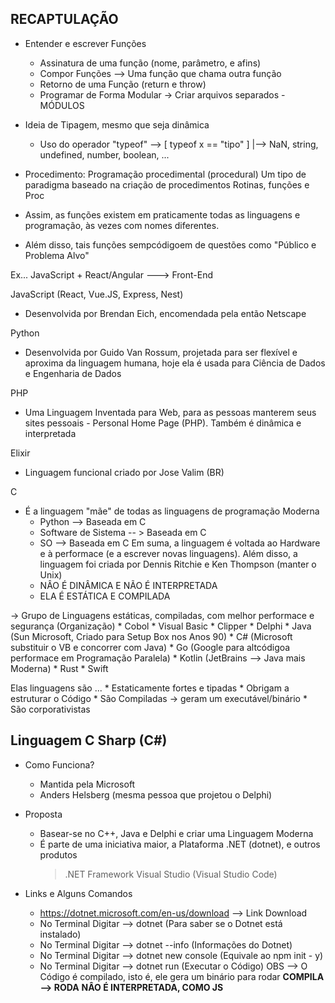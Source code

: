 RECAPTULAÇÃO 
----------------------

- Entender e escrever Funções
    * Assinatura de uma função (nome, parâmetro, e afins)
    * Compor Funções --> Uma função que chama outra função
    * Retorno de uma Função (return e throw)
    * Programar de Forma Modular -> Criar arquivos separados - MÓDULOS

- Ideia de Tipagem, mesmo que seja dinâmica
    * Uso do operador "typeof" --> [ typeof x == "tipo" ]
                                                    |--> NaN, string, undefined, number, boolean, ...

- Procedimento: Programação procedimental (procedural)
Um tipo de paradigma baseado na criação de procedimentos
Rotinas, funções e Proc

- Assim, as funções existem em praticamente todas as linguagens e 
programação, às vezes com nomes diferentes.

- Além disso, tais funções sempcódigoem de questões como "Público e Problema Alvo"

Ex...
JavaScript + React/Angular ---> Front-End

JavaScript (React, Vue.JS, Express, Nest)
- Desenvolvida por Brendan Eich, encomendada pela então
Netscape

Python
- Desenvolvida por Guido Van Rossum, projetada para ser flexível e 
aproxima da linguagem humana, hoje ela é usada para Ciência de Dados e 
Engenharia de Dados

PHP
- Uma Linguagem Inventada para Web, para as pessoas manterem seus
sites pessoais - Personal Home Page (PHP). Também é dinâmica e interpretada

Elixir
- Linguagem funcional criado por Jose Valim (BR)

C
- É a linguagem "mãe" de todas as linguagens de programação Moderna
    * Python --> Baseada em C
    * Software de Sistema -- > Baseada em C
    * SO --> Baseada em C
Em suma, a linguagem é voltada ao Hardware e à performace (e a escrever novas linguagens). 
Além disso, a linguagem foi criada por Dennis Ritchie e Ken Thompson (manter o Unix)
    * NÂO É DINÂMICA E NÃO É INTERPRETADA
    * ELA É ESTÁTICA E COMPILADA

-> Grupo de Linguagens estáticas, compiladas, com melhor performace e segurança (Organização)
    * Cobol
    * Visual Basic
    * Clipper
    * Delphi
    * Java (Sun Microsoft, Criado para Setup Box nos Anos 90)
    * C# (Microsoft substituir o VB e concorrer com Java)
    * Go (Google para altcódigoa performace em Programação Paralela)
    * Kotlin (JetBrains --> Java mais Moderna)
    * Rust
    * Swift

Elas linguagens são ...
    * Estaticamente fortes e tipadas
    * Obrigam a estruturar o Código
    * São Compiladas -> geram um executável/binário
    * São corporativistas


Linguagem C Sharp (C#)
----------------------

- Como Funciona?
    * Mantida pela Microsoft
    * Anders Helsberg (mesma pessoa que projetou o Delphi)

- Proposta
    * Basear-se no C++, Java e Delphi e criar uma Linguagem Moderna
    * É parte de uma iniciativa maior, a Plataforma .NET (dotnet), e outros produtos
        > .NET Framework
        > Visual Studio (Visual Studio Code)

- Links e Alguns Comandos
    * https://dotnet.microsoft.com/en-us/download --> Link Download
    * No Terminal Digitar --> dotnet
      (Para saber se o Dotnet está instalado)
    * No Terminal Digitar --> dotnet --info
      (Informações do Dotnet)
    * No Terminal Digitar --> dotnet new console
      (Equivale ao npm init - y)
    * No Terminal Digitar --> dotnet run
      (Executar o Código)
      OBS --> O Código é compilado, isto é, ele gera um binário para rodar
      **COMPILA --> RODA**
      **NÂO É INTERPRETADA, COMO JS**

